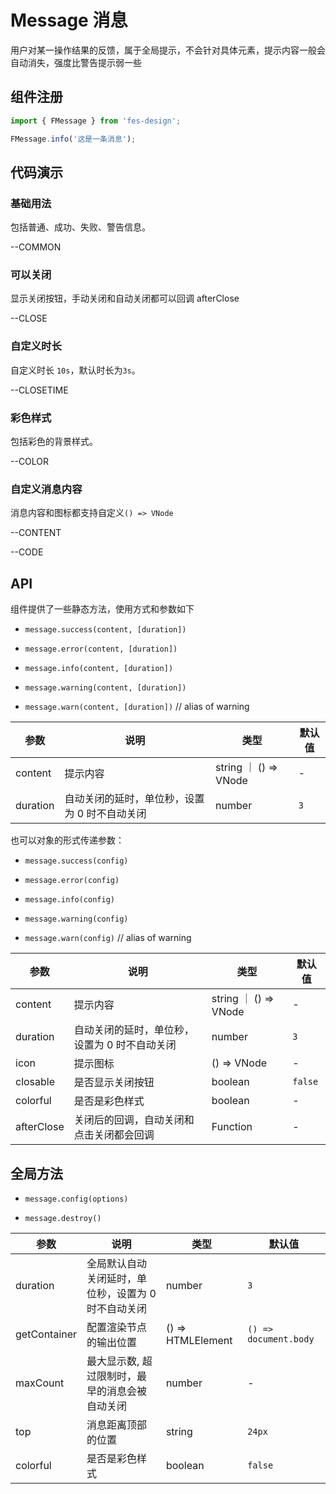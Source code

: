 # Message 消息

用户对某一操作结果的反馈，属于全局提示，不会针对具体元素，提示内容一般会自动消失，强度比警告提示弱一些

## 组件注册

```js
import { FMessage } from 'fes-design';

FMessage.info('这是一条消息');
```

## 代码演示

### 基础用法

包括普通、成功、失败、警告信息。


--COMMON

### 可以关闭

显示关闭按钮，手动关闭和自动关闭都可以回调 afterClose


--CLOSE

### 自定义时长

自定义时长 `10s`，默认时长为`3s`。


--CLOSETIME

### 彩色样式

包括彩色的背景样式。


--COLOR

### 自定义消息内容

消息内容和图标都支持自定义`() => VNode`


--CONTENT

--CODE

## API

组件提供了一些静态方法，使用方式和参数如下

-   `message.success(content, [duration])`

-   `message.error(content, [duration])`

-   `message.info(content, [duration])`

-   `message.warning(content, [duration])`

-   `message.warn(content, [duration])` // alias of warning

| 参数     | 说明                                          | 类型                  | 默认值 |
| -------- | --------------------------------------------- | --------------------- | ------ |
| content  | 提示内容                                      | string ｜ () => VNode | -      |
| duration | 自动关闭的延时，单位秒，设置为 0 时不自动关闭 | number                | `3`    |

也可以对象的形式传递参数：

-   `message.success(config)`

-   `message.error(config)`

-   `message.info(config)`

-   `message.warning(config)`

-   `message.warn(config)` // alias of warning

| 参数       | 说明                                          | 类型                  | 默认值  |
| ---------- | --------------------------------------------- | --------------------- | ------- |
| content    | 提示内容                                      | string ｜ () => VNode | -       |
| duration   | 自动关闭的延时，单位秒，设置为 0 时不自动关闭 | number                | `3`     |
| icon       | 提示图标                                      | () => VNode           | -       |
| closable   | 是否显示关闭按钮                              | boolean               | `false` |
| colorful   | 是否是彩色样式                                | boolean               | -       |
| afterClose | 关闭后的回调，自动关闭和点击关闭都会回调      | Function              | -       |

## 全局方法

-   `message.config(options)`

-   `message.destroy()`

| 参数         | 说明                                                | 类型              | 默认值                |
| ------------ | --------------------------------------------------- | ----------------- | --------------------- |
| duration     | 全局默认自动关闭延时，单位秒，设置为 0 时不自动关闭 | number            | `3`                   |
| getContainer | 配置渲染节点的输出位置                              | () => HTMLElement | `() => document.body` |
| maxCount     | 最大显示数, 超过限制时，最早的消息会被自动关闭      | number            | -                     |
| top          | 消息距离顶部的位置                                  | string            | `24px`                |
| colorful     | 是否是彩色样式                                      | boolean           | `false`               |
